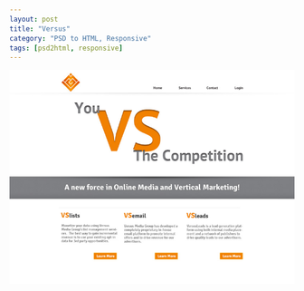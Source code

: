 ```yaml
---
layout: post
title: "Versus"
category: "PSD to HTML, Responsive"
tags: [psd2html, responsive]
---
```


<a class="thumbnail" href="http://dl.dropboxusercontent.com/u/76975/versus/Build/index.html" target="_blank">
  <img src="/screenshots/versus.jpg" alt="{{ post.title }}">
</a>
